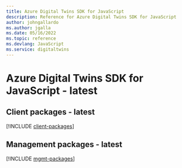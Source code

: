 ```yaml
---
title: Azure Digital Twins SDK for JavaScript
description: Reference for Azure Digital Twins SDK for JavaScript
author: johngallardo
ms.author: jgalla
ms.date: 05/16/2022
ms.topic: reference
ms.devlang: JavaScript
ms.service: digitaltwins
---
```

# Azure Digital Twins SDK for JavaScript - latest
## Client packages - latest
[!INCLUDE [client-packages](digital-twins-client-index.md)]

## Management packages - latest
[!INCLUDE [mgmt-packages](digital-twins-mgmt-index.md)]
